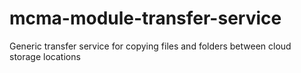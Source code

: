# mcma-module-transfer-service
Generic transfer service for copying files and folders between cloud storage locations
